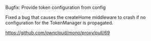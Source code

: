 Bugfix: Provide token configuration from config

Fixed a bug that causes the createHome middleware to crash if no configuration for the TokenManager is propagated.

https://github.com/owncloud/mono/proxy/pull/69
